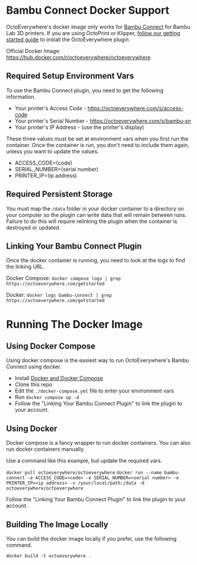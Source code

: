 # Bambu Connect Docker Support

OctoEverywhere's docker image only works for [Bambu Connect](https://octoeverywhere.com/bambu?source=github_docker_readme) for Bambu Lab 3D printers. If you are using OctoPrint or Klipper, [follow our getting started guide](https://octoeverywhere.com/getstarted?source=github_docker_readme) to install the OctoEverywhere plugin.

Official Docker Image: https://hub.docker.com/r/octoeverywhere/octoeverywhere

## Required Setup Environment Vars

To use the Bambu Connect plugin, you need to get the following information.

- Your printer's Access Code - https://octoeverywhere.com/s/access-code
- Your printer's Serial Number - https://octoeverywhere.com/s/bambu-sn
- Your printer's IP Address - (use the printer's display)

These three values must be set at environment vars when you first run the container. Once the container is run, you don't need to include them again, unless you want to update the values.

- ACCESS_CODE=(code)
- SERIAL_NUMBER=(serial number)
- PRINTER_IP=(ip address)

## Required Persistent Storage

You must map the `/data` folder in your docker container to a directory on your computer so the plugin can write data that will remain between runs. Failure to do this will require relinking the plugin when the container is destroyed or updated.

## Linking Your Bambu Connect Plugin

Once the docker container is running, you need to look at the logs to find the linking URL.

Docker Compose:
`docker compose logs | grep https://octoeverywhere.com/getstarted`

Docker:
`docker logs bambu-connect | grep https://octoeverywhere.com/getstarted`

# Running The Docker Image

## Using Docker Compose

Using docker compose is the easiest way to run OctoEverywhere's Bambu Connect using docker.

- Install [Docker and Docker Compose](https://docs.docker.com/compose/install/linux/)
- Clone this repo
- Edit the `./docker-compose.yml` file to enter your environment vars
- Run `docker compose up -d`
- Follow the "Linking Your Bambu Connect Plugin" to link the plugin to your account.

## Using Docker

Docker compose is a fancy wrapper to run docker containers. You can also run docker containers manually.

Use a command like this example, but update the required vars.

`docker pull octoeverywhere/octoeverywhere`
`docker run --name bambu-connect -e ACCESS_CODE=<code> -e SERIAL_NUMBER=<serial number> -e PRINTER_IP=<ip address> -v /your/local/path:/data -d octoeverywhere/octoeverywhere`

Follow the "Linking Your Bambu Connect Plugin" to link the plugin to your account.

## Building The Image Locally

You can build the docker image locally if you prefer, use the following command.

`docker build -t octoeverywhere .`